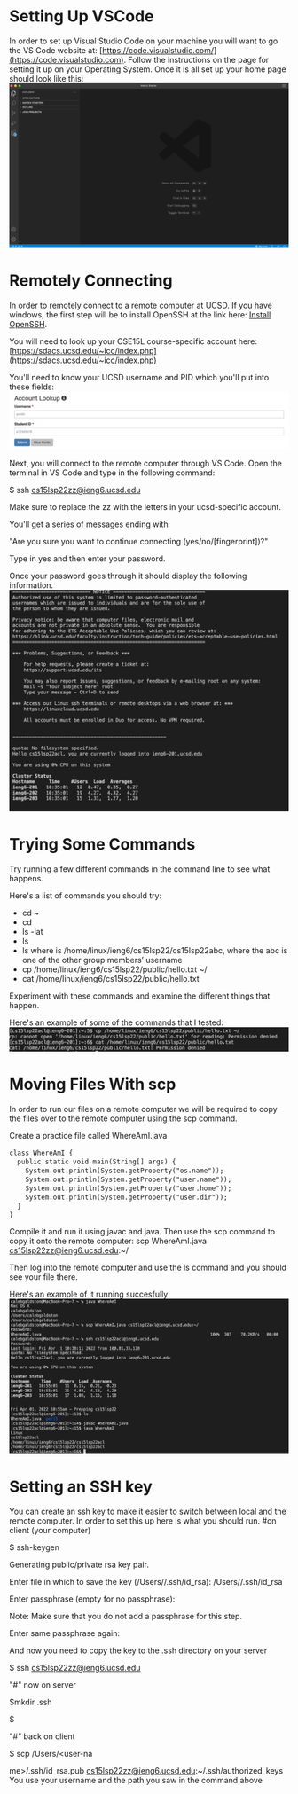 # Setting Up VSCode
In order to set up Visual Studio Code on your machine you will want to go the VS Code website at: [https://code.visualstudio.com/](https://code.visualstudio.com). Follow the instructions on the page for setting it up on your Operating System. Once it is all set up your home page should look like this: ![image](VSCodeSetUp.png)

# Remotely Connecting
In order to remotely connect to a remote computer at UCSD. If you have windows, the first step will be to install OpenSSH at the link here: [Install OpenSSH](https://docs.microsoft.com/en-us/windows-server/administration/openssh/openssh_install_firstuse).

You will need to look up your CSE15L course-specific account here: [https://sdacs.ucsd.edu/~icc/index.php](https://sdacs.ucsd.edu/~icc/index.php)

You'll need to know your UCSD username and PID which you'll put into these fields: ![image](accountlookup.png)

Next, you will connect to the remote  computer through VS Code. Open the terminal in VS Code and type in the following command:

$ ssh cs15lsp22zz@ieng6.ucsd.edu

Make sure to replace the zz with the letters in your ucsd-specific account. 

You'll get a series of messages ending with 

"Are you sure you want to continue connecting (yes/no/[fingerprint])?"

Type in yes and then enter your password. 

Once your password goes through it should display the following information. 
![image](output.png)

# Trying Some Commands

Try running a few different commands in the command line to see what happens. 

Here's a list of commands you should try:

* cd ~
* cd
* ls -lat
* ls 
* ls <directory> where <directory> is /home/linux/ieng6/cs15lsp22/cs15lsp22abc, where the abc is one of the other group members’ username
* cp /home/linux/ieng6/cs15lsp22/public/hello.txt ~/
* cat /home/linux/ieng6/cs15lsp22/public/hello.txt

Experiment with these commands and examine the different things that happen. 

Here's an example of some of the commands that I tested: ![image](samplecommands.png)


# Moving Files With scp

In order to run our files on a remote computer we will be required to copy the files over to the remote computer using the scp command. 

Create a practice file called WhereAmI.java 

```
class WhereAmI {
  public static void main(String[] args) {
    System.out.println(System.getProperty("os.name"));
    System.out.println(System.getProperty("user.name"));
    System.out.println(System.getProperty("user.home"));
    System.out.println(System.getProperty("user.dir"));
  }
}
```

Compile it and run it using javac and java. 
Then use the scp command to copy it onto the remote computer: 
scp WhereAmI.java cs15lsp22zz@ieng6.ucsd.edu:~/ 

Then log into the remote computer and use the ls command and you should see your file there. 

Here's an example of it running succesfully: ![image](practice.png)

# Setting an SSH key

You can create an ssh key to make it easier to switch between local and the remote computer. In order to set this up here is what you should run. 
#on client (your computer)


$ ssh-keygen


Generating public/private rsa key pair.


Enter file in which to save the key (/Users/<user-name>/.ssh/id_rsa): /Users/<user-name>/.ssh/id_rsa

Enter passphrase (empty for no passphrase): 


Note: Make sure that you do not add a passphrase for this step.


Enter same passphrase again: 

And now you need to copy the key to the .ssh directory on your server

$ ssh cs15lsp22zz@ieng6.ucsd.edu

<Enter Password>

"#" now on server

$mkdir .ssh

$ <logout>

"#" back on client

$ scp /Users/<user-na

me>/.ssh/id_rsa.pub cs15lsp22zz@ieng6.ucsd.edu:~/.ssh/authorized_keys
You use your username and the path you saw in the command above



